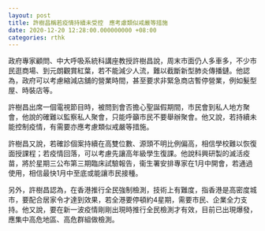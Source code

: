 ```yaml
---
layout: post
title: 許樹昌稱若疫情持續未受控　應考慮類似戒嚴等措施
date: 2020-12-20 12:28:00.000000000 +08:00
categories: rthk
---
```


政府專家顧問、中大呼吸系統科講座教授許樹昌說，周末市面仍人多車多，不少市民逛商場、到元朗觀賞紅葉，若不能減少人流，難以截斷新型肺炎傳播鏈。他認為，政府可以考慮縮減店舖的營業時間，甚至要求非緊急商店暫停營業，例如髮型屋、時裝店等。

許樹昌出席一個電視節目時，被問到會否擔心聖誕假期間，市民會到私人地方聚會，他說的確難以監察私人聚會，只能呼籲市民不要舉辦聚會。他又說，若持續未能控制疫情，有需要亦應考慮類似戒嚴等措施。

許樹昌又說，若確診個案持續在高雙位數、源頭不明比例偏高，相信學校難以恢復面授課程；若疫情回落，可以考慮先讓高年級學生復課。他說科興研製的滅活疫苗，將於星期三公布第三期臨床試驗報告，衞生署安排專家在1月中開會，若通過使用，相信最快1月中至底或能讓市民接種。

另外，許樹昌認為，在香港推行全民強制檢測，技術上有難度，指香港是高密度城市，要配合居家令才達到效果，若全港要停頓約4星期，需要市民、企業全力支持。他又說，要在新一波疫情剛剛出現時推行全民檢測才有效，目前已出現爆發，應集中高危地區、高危群組做檢測。
